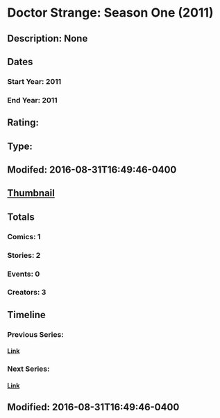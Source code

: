 # Doctor Strange: Season One (2011)
## Description: None
## Dates
### Start Year: 2011
### End Year: 2011
## Rating: 
## Type: 
## Modifed: 2016-08-31T16:49:46-0400
## [Thumbnail](http://i.annihil.us/u/prod/marvel/i/mg/3/c0/5706a279d96b1.jpg)
## Totals
### Comics: 1
### Stories: 2
### Events: 0
### Creators: 3
## Timeline
### Previous Series: 
#### [Link]()
### Next Series: 
#### [Link]()
## Modified: 2016-08-31T16:49:46-0400